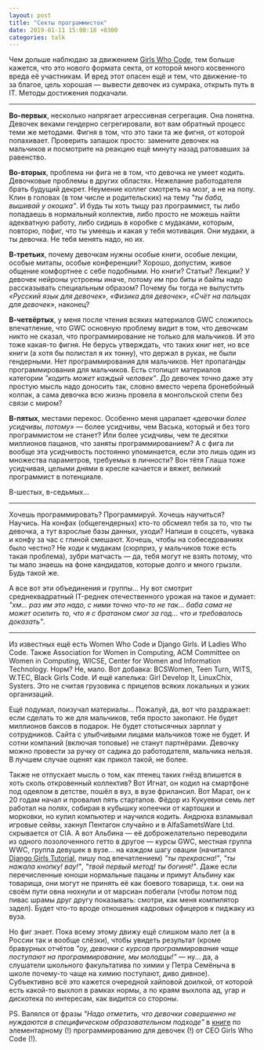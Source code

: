 ```yaml
---
layout: post
title: "Секты программисток"
date: 2019-01-11 15:00:18 +0300
categories: talk
---
```

Чем дольше наблюдаю за движением [Girls Who Code](https://girlswhocode.com), тем больше кажется, что это нового формата секта, от которой много косвенного вреда её участникам. И вред этот опасен ещё и тем, что движение-то за благое, цель хорошая — вывести девочек из сумрака, открыть путь в IT. Методы достижения подкачали.

---

**Во-первых**, несколько напрягает агрессивная сегрегация. Она понятна. Девочек веками гендерно сегрегировали, вот вам обратный процесс теми же методами. Фигня в том, что это таки та же фигня, от которой попахивает. Проверить запашок просто: замените девочек на мальчиков и посмотрите на реакцию ещё минуту назад ратовавших за равенство.

**Во-вторых**, проблема ни фига не в том, что девочка не умеет кодить. Девочковые проблемы в других областях. Нежелание работодателя брать будущий декрет. Неумение коллег смотреть на мозг, а не на попу. Клин в головах (в том числе и родительских) на тему *"ты баба, вышивай у окошка"*. И будь ты хоть тыщу раз программист, ты либо попадаешь в нормальный коллектив, либо просто не можешь найти адекватную работу, либо сидишь в коробке с мудаками, которым, повторю, пофиг, что ты умеешь и какая у тебя мотивация. Они мудаки, а ты девочка. Не тебя менять надо, но их.

**В-третьих**, почему девочкам нужны особые книги, особые лекции, особые митапы, особые конференции? Хорошо, допустим, живое общение комфортнее с себе подобными. Но книги? Статьи? Лекции? У девочек нейроны устроены иначе, потому им про биты и байты надо рассказывать специальным образом? Почему бы тогда не выпустить *«Русский язык для девочек»*, *«Физика для девочек»*, *«Счёт на пальцах для девочек»*, наконец?

**В-четвёртых**, у меня после чтения всяких материалов GWC сложилось впечатление, что GWC основную проблему видит в том, что девочкам никто не сказал, что программирование не только для мальчиков. И это тоже какая-то фигня. Не берусь утверждать, что таких книг нет, но все книги (а хотя бы полистал я их тонну), что держал в руках, не были гендерными. Нет программирования для мальчиков. Нет пропаганды программирования для мальчиков. Есть стопицот материалов категории *"кодить может каждый человек"*. До девочек точно даже эту простую мысль надо доносить так, словно вместо черепа бронебойный колпак, а сама девочка всю жизнь провела в монгольской степи без связи с миром?

**В-пятых**, местами перекос. Особенно меня царапает *«девочки более усидчивы, потому»* — более усидчивы, чем Васька, который и без того программистом не станет? Или более усидчивы, чем те десятки миллионов пацанов, что заняты программированием? А с фига ли вообще эта усидчивость постоянно упоминается, если это лишь один из множества параметров, требуемых в личности? Вон тётя Глаша тоже усидчивая, целыми днями в кресле качается и вяжет, великий программист в потенциале.

В-шестых, в-седьмых...

---

Хочешь программировать? Программируй. Хочешь научиться? Научись. На конфах (общегендерных) кто-то обсмеял тебя за то, что ты девочка, а тут взрослые базы данных, уходи? Напиши в соцсеть, чувака и конфу за час с глиной смешают. Хочешь, чтобы на собеседованиях было честно? Не ходи к мудакам (сюрприз, у мальчиков тоже есть такая проблема), зубри матчасть — да, тебя могут не взять потому, что ты мало знаешь на фоне кандидатов, которые долго и много грызли. Будь такой же.

А все вот эти объединения и группы... Ну вот смотрит среднеквадратный IT-реднек отечественного урожая на такое и думает: *"хм... раз им это надо, с ними точно что-то не так... баба сама не может осилить то, что я с братаном смог за год... что и требовалось доказать"*.

---

Из известных ещё есть Women Who Code и Django Girls. И Ladies Who Code. Также Association for Women in Computing, ACM Committee on Women in Computing, WICSE, Center for Women and Information Technology. Норм? Не, мало. Вот добавка: BCSWomen, Teen Turn, WITS, W.TEC, Black Girls Code. И ещё капелька: Girl Develop It, LinuxChix, Systers. Это не считая грузовика с прицепов всяких локальных и узких организаций.

Ещё подумал, поизучал материалы... Пожалуй, да, вот что раздражает: если сделать то же для мальчиков, тебя просто закопают. Не будет миллионов баксов в подарок. Не будет стотысячных зарплат у сотрудников. Сайта с улыбчивыми лицами мальчиков тоже не будет. И сотни компаний (включая топовые) не станут партнёрами. Девочку можно провести за ручку от садика до работодателя, мальчика нельзя. В лучшем случае оценят как прикол такой, не более.

Также не отпускает мысль о том, как птенец таких гнёзд впишется в хоть сколь откровенный коллектив? Вот Игнат, он кодил на смартфоне под одеялом в детстве, пошёл в вуз, в вузе фрилансил. Вот Марат, он к 20 годам начал и провалил пять стартапов. Фёдор из Кукуевки семь лет работал на полях, собирая в кубышку копеечки от картошки и морковки, но купил компьютер и научился кодить. Андрюха взламывал игровые сейвы, хакнул Пентагон случайно и в AlfaSametsWare Ltd. скрывается от CIA. А вот Альбина — её доброжелательно переводили из одного позолоченного гетто в другое — курсы GWC, местная группа WWC, группа девушек в вузе... на каждом шагу овации (начитался [Django Girls Tutorial](https://tutorial.djangogirls.org/ru/), пишу под впечатлением) *"ты прекрасна!"*, *"ты нажала кнопку! вау!"*, *"твой первый метод! ты богиня!"*. Даже если перечисленные юноши нормальные пацаны и примут Альбину как товарища, они могут не принять её как боевого товарища, т.к. они на своём пути овна нюхнули и от марсиан побегали (чтобы потом под пивас шрамы друг другу показывать: смотри, как меня компилятор задел). Будет что-то вроде отношения кадровых офицеров к пиджаку из вуза.

Но фиг знает. Пока всему этому движу ещё слишком мало лет (а в России так и вообще слёзки), чтобы увидеть результат (кроме бравурных отчётов *"оу, девочки с курсов программирования чаще поступают на программирование, мы молодцы!"* — ну... да, а слушатели школьного факультатива по химии у Петра Семёныча в школе почему-то чаще на химию поступают, диво дивное). Субъективно всё это кажется очередной хайповой доилкой, от которой есть какой-то выхлоп в рамках нормы, а по краям выхлопа ад, угар и дискотека по интересам, как видится со стороны.

PS. Валялся от фразы *"Надо отметить, что девочки совершенно не нуждаются в специфическом образовательном подходе"* в [книге](https://eksmo.ru/book/programmirovanie-dlya-devochek-ITD901571/) по элементарному (!) программированию для девочек (!) от CEO Girls Who Code (!).
